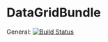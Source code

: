DataGridBundle
==============
General:
[![Build Status](https://travis-ci.com/pfilsx/DataGridBundle.svg?branch=master)](https://travis-ci.com/pfilsx/DataGridBundle)